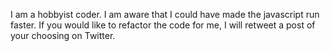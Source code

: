 I am a hobbyist coder. I am aware that I could have made the javascript run faster. If you would like to refactor the code for me, I will retweet a post of your choosing on Twitter.